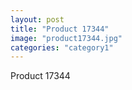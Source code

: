 ```yaml
---
layout: post
title: "Product 17344"
image: "product17344.jpg"
categories: "category1"
---
```

Product 17344
